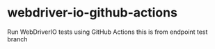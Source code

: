# webdriver-io-github-actions
Run WebDriverIO tests using GitHub Actions
this is from endpoint test branch